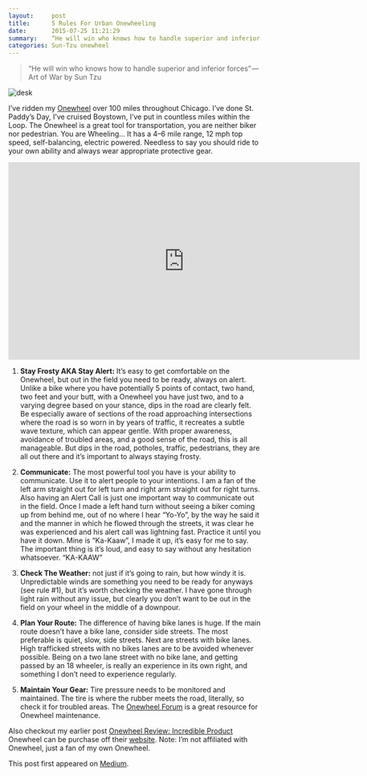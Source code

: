 ```yaml
---
layout:     post
title:      5 Rules For Urban Onewheeling
date:       2015-07-25 11:21:29
summary:    “He will win who knows how to handle superior and inferior forces” — Art of War by Sun Tzu
categories: Sun-Tzu onewheel
---
```


> “He will win who knows how to handle superior and inferior forces” — Art of War by Sun Tzu

![desk](https://lando2319.github.io/assets/20150725/IMG_0019.JPG)

I’ve ridden my [Onewheel](http://rideonewheel.com/) over 100 miles throughout Chicago. I’ve done St. Paddy’s Day, I’ve cruised Boystown, I’ve put in countless miles within the Loop. The Onewheel is a great tool for transportation, you are neither biker nor pedestrian. You are Wheeling… It has a 4–6 mile range, 12 mph top speed, self-balancing, electric powered. Needless to say you should ride to your own ability and always wear appropriate protective gear.

<iframe width="700" height="393" src="https://www.youtube.com/embed/ZK9MxN06LJE" frameborder="0" allowfullscreen></iframe>

  1. __Stay Frosty AKA Stay Alert:__ It’s easy to get comfortable on the Onewheel, but out in the field you need to be ready, always on alert. Unlike a bike where you have potentially 5 points of contact, two hand, two feet and your butt, with a Onewheel you have just two, and to a varying degree based on your stance, dips in the road are clearly felt. Be especially aware of sections of the road approaching intersections where the road is so worn in by years of traffic, it recreates a subtle wave texture, which can appear gentle. With proper awareness, avoidance of troubled areas, and a good sense of the road, this is all manageable. But dips in the road, potholes, traffic, pedestrians, they are all out there and it’s important to always staying frosty.

  2. __Communicate:__ The most powerful tool you have is your ability to communicate. Use it to alert people to your intentions. I am a fan of the left arm straight out for left turn and right arm straight out for right turns. Also having an Alert Call is just one important way to communicate out in the field. Once I made a left hand turn without seeing a biker coming up from behind me, out of no where I hear “Yo-Yo”, by the way he said it and the manner in which he flowed through the streets, it was clear he was experienced and his alert call was lightning fast. Practice it until you have it down. Mine is “Ka-Kaaw”, I made it up, it’s easy for me to say. The important thing is it’s loud, and easy to say without any hesitation whatsoever. “KA-KAAW”

  3. __Check The Weather:__ not just if it’s going to rain, but how windy it is. Unpredictable winds are something you need to be ready for anyways (see rule #1), but it’s worth checking the weather. I have gone through light rain without any issue, but clearly you don’t want to be out in the field on your wheel in the middle of a downpour. 

  4. __Plan Your Route:__ The difference of having bike lanes is huge. If the main route doesn’t have a bike lane, consider side streets. The most preferable is quiet, slow, side streets. Next are streets with bike lanes. High trafficked streets with no bikes lanes are to be avoided whenever possible. Being on a two lane street with no bike lane, and getting passed by an 18 wheeler, is really an experience in its own right, and something I don’t need to experience regularly.

  5. __Maintain Your Gear:__ Tire pressure needs to be monitored and maintained. The tire is where the rubber meets the road, literally, so check it for troubled areas. The [Onewheel Forum](http://community.rideonewheel.com/) is a great resource for Onewheel maintenance.

Also checkout my earlier post [Onewheel Review: Incredible Product](https://medium.com/@mikepland/onewheel-review-incredible-product-e6d117c050f8) Onewheel can be purchase off their [website](http://rideonewheel.com/). Note: I’m not affiliated with Onewheel, just a fan of my own Onewheel.

This post first appeared on [Medium](https://medium.com/@mikepland/5-rules-for-urban-onewheeling-e7dad5f81e10).
